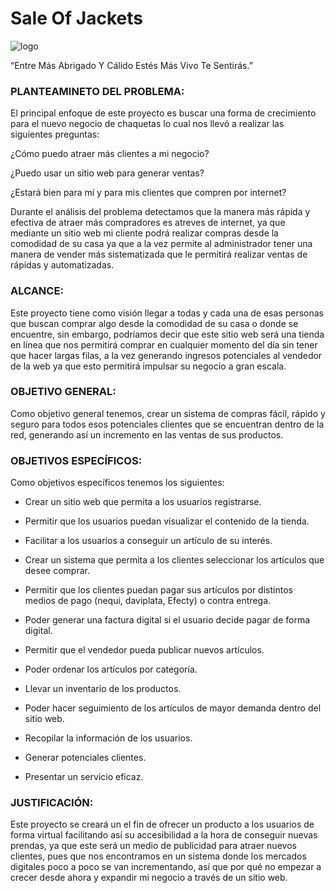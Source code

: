 # Sale Of Jackets

![logo](https://github.com/sale-of-Jackets/Sale-Of-Jackets/blob/main/Logo/Logo.png)

“Entre Más Abrigado Y Cálido Estés Más Vivo Te Sentirás.”







### PLANTEAMINETO DEL PROBLEMA:

El principal enfoque de este proyecto es buscar una forma de crecimiento para el nuevo negocio de chaquetas lo cual nos llevó a realizar las siguientes preguntas:


¿Cómo puedo atraer más clientes a mi negocio?

¿Puedo usar un sitio web para generar ventas?

¿Estará bien para mí y para mis clientes que compren por internet? 


Durante el análisis del problema detectamos que la manera más rápida y efectiva de atraer más compradores es atreves de internet, ya que mediante un sitio web mi cliente podrá realizar compras desde la comodidad de su casa ya que a la vez permite al administrador tener una manera de vender más sistematizada que le permitirá realizar ventas de rápidas y automatizadas.


### ALCANCE:
Este proyecto tiene como visión llegar a todas y cada una de esas personas que buscan comprar algo desde la comodidad de su casa o donde se encuentre, sin embargo, podríamos decir que este sitio web será una tienda en línea que nos permitirá comprar en cualquier momento del día sin tener que hacer largas filas, a la vez generando ingresos potenciales al vendedor de la web ya que esto permitirá impulsar su negocio a gran escala.

### OBJETIVO GENERAL:
Como objetivo general tenemos, crear un sistema de compras fácil, rápido y seguro para todos esos potenciales clientes que se encuentran dentro de la red, generando así un incremento en las ventas de sus productos.



### OBJETIVOS ESPECÍFICOS:
Como objetivos específicos tenemos los siguientes:

- Crear un sitio web que permita a los usuarios registrarse.

+ Permitir que los usuarios puedan visualizar el contenido de la tienda.

* Facilitar a los usuarios a conseguir un artículo de su interés.

+ Crear un sistema que permita a los clientes seleccionar los artículos que desee comprar.

+ Permitir que los clientes puedan pagar sus artículos por distintos medios de pago (nequi, daviplata, Efecty) o contra entrega.


+ Poder generar una factura digital si el usuario decide pagar de forma digital.
+ Permitir que el vendedor pueda publicar nuevos artículos.
+ Poder ordenar los artículos por categoría.
+ Llevar un inventario de los productos.
+ Poder hacer seguimiento de los artículos de mayor demanda dentro del sitio web.
+ Recopilar la información de los usuarios.
+ Generar potenciales clientes.
+ Presentar un servicio eficaz. 

### JUSTIFICACIÓN:
Este proyecto se creará un el fin de ofrecer un producto a los usuarios de forma virtual facilitando así su accesibilidad a la hora de conseguir nuevas prendas, ya que este será un medio de publicidad para atraer nuevos clientes, pues que nos encontramos en un sistema donde los mercados digitales poco a poco se van incrementando, así que por qué no empezar a crecer desde ahora y expandir mi negocio a través de un sitio web.
